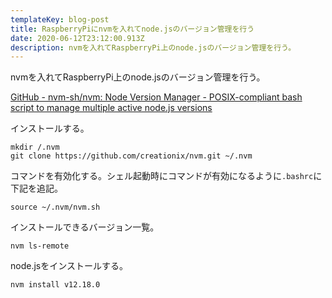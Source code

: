 ```yaml
---
templateKey: blog-post
title: RaspberryPiにnvmを入れてnode.jsのバージョン管理を行う
date: 2020-06-12T23:12:00.913Z
description: nvmを入れてRaspberryPi上のnode.jsのバージョン管理を行う。
---
```

nvmを入れてRaspberryPi上のnode.jsのバージョン管理を行う。

[GitHub - nvm-sh/nvm: Node Version Manager - POSIX-compliant bash script to manage multiple active node.js versions](https://github.com/nvm-sh/nvm)


インストールする。

```
mkdir /.nvm
git clone https://github.com/creationix/nvm.git ~/.nvm
```

コマンドを有効化する。シェル起動時にコマンドが有効になるように`.bashrc`に下記を追記。

```
source ~/.nvm/nvm.sh
```

インストールできるバージョン一覧。

```
nvm ls-remote
```

node.jsをインストールする。

```
nvm install v12.18.0
```
